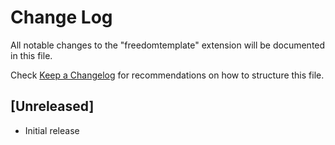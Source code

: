 # Change Log

All notable changes to the "freedomtemplate" extension will be documented in this file.

Check [Keep a Changelog](http://keepachangelog.com/) for recommendations on how to structure this file.

## [Unreleased]

- Initial release